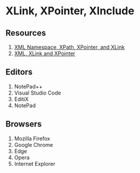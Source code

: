 # XLink, XPointer, XInclude

## Resources

<ol>
    <li><a href="http://www.brainbell.com/tutors/XML/XML_Book_B/XML_Namespace_XPath_XPointer_and_XLink.htm">XML Namespace, XPath, XPointer, and XLink</a></li>
    <li><a href="https://www.w3schools.com/xml/xml_xlink.asp">XML, XLink and XPointer</a></li>
</ol>

## Editors

<ol>
    <li> NotePad++ </li>
    <li> Visual Studio Code </li>
    <li> EditiX </li>
    <li> NotePad </li>
</ol>

## Browsers

<ol>
    <li> Mozilla Firefox </li>
    <li> Google Chrome </li>
    <li> Edge </li>
    <li> Opera </li>
    <li> Internet Explorer </li>
</ol>
